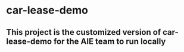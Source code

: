 # car-lease-demo
## This project is the customized version of car-lease-demo for the AIE team to run locally ##
